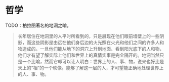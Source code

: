 # 哲学

TODO：柏拉图著名的地洞之喻。

> 长年居住在地洞里的人平时所看到的，只是展现在他们眼前墙壁上的一些阴影，而这些阴影是由远在他们身后边的火光照在火光和他们之间的许多人和物造成的。一旦他们能从地下的洞穴上升到地面、看到阳光底下的人和物，他们才有望了解实际上他们和世界上的真情实事是完全隔开的。地洞当然只是一个比喻，然而它却可以让人明白：世界上的人、事、物，说来也好比是天上的“相”的一个映像。能够了解这一层的人，才可望能正确地处理世界上的人、事、物。
